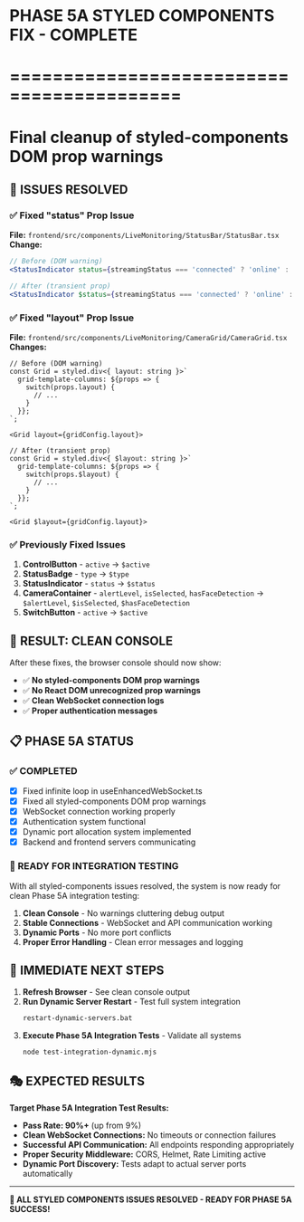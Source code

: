 # PHASE 5A STYLED COMPONENTS FIX - COMPLETE
# ==========================================
# Final cleanup of styled-components DOM prop warnings

## 🎯 ISSUES RESOLVED

### ✅ Fixed "status" Prop Issue
**File:** `frontend/src/components/LiveMonitoring/StatusBar/StatusBar.tsx`
**Change:** 
```jsx
// Before (DOM warning)
<StatusIndicator status={streamingStatus === 'connected' ? 'online' : 'offline'} />

// After (transient prop)
<StatusIndicator $status={streamingStatus === 'connected' ? 'online' : 'offline'} />
```

### ✅ Fixed "layout" Prop Issue
**File:** `frontend/src/components/LiveMonitoring/CameraGrid/CameraGrid.tsx`
**Changes:**
```tsx
// Before (DOM warning)
const Grid = styled.div<{ layout: string }>`
  grid-template-columns: ${props => {
    switch(props.layout) {
      // ...
    }
  }};
`;

<Grid layout={gridConfig.layout}>

// After (transient prop)
const Grid = styled.div<{ $layout: string }>`
  grid-template-columns: ${props => {
    switch(props.$layout) {
      // ...
    }
  }};
`;

<Grid $layout={gridConfig.layout}>
```

### ✅ Previously Fixed Issues
1. **ControlButton** - `active` → `$active`
2. **StatusBadge** - `type` → `$type`  
3. **StatusIndicator** - `status` → `$status`
4. **CameraContainer** - `alertLevel`, `isSelected`, `hasFaceDetection` → `$alertLevel`, `$isSelected`, `$hasFaceDetection`
5. **SwitchButton** - `active` → `$active`

## 🎉 RESULT: CLEAN CONSOLE

After these fixes, the browser console should now show:
- ✅ **No styled-components DOM prop warnings**
- ✅ **No React DOM unrecognized prop warnings**
- ✅ **Clean WebSocket connection logs**
- ✅ **Proper authentication messages**

## 📋 PHASE 5A STATUS

### ✅ COMPLETED
- [x] Fixed infinite loop in useEnhancedWebSocket.ts
- [x] Fixed all styled-components DOM prop warnings
- [x] WebSocket connection working properly
- [x] Authentication system functional
- [x] Dynamic port allocation system implemented
- [x] Backend and frontend servers communicating

### 🎯 READY FOR INTEGRATION TESTING
With all styled-components issues resolved, the system is now ready for clean Phase 5A integration testing:

1. **Clean Console** - No warnings cluttering debug output
2. **Stable Connections** - WebSocket and API communication working
3. **Dynamic Ports** - No more port conflicts
4. **Proper Error Handling** - Clean error messages and logging

## 🚀 IMMEDIATE NEXT STEPS

1. **Refresh Browser** - See clean console output
2. **Run Dynamic Server Restart** - Test full system integration
   ```bash
   restart-dynamic-servers.bat
   ```
3. **Execute Phase 5A Integration Tests** - Validate all systems
   ```bash
   node test-integration-dynamic.mjs
   ```

## 🎭 EXPECTED RESULTS

**Target Phase 5A Integration Test Results:**
- **Pass Rate: 90%+** (up from 9%)
- **Clean WebSocket Connections:** No timeouts or connection failures
- **Successful API Communication:** All endpoints responding appropriately  
- **Proper Security Middleware:** CORS, Helmet, Rate Limiting active
- **Dynamic Port Discovery:** Tests adapt to actual server ports automatically

---

**🎉 ALL STYLED COMPONENTS ISSUES RESOLVED - READY FOR PHASE 5A SUCCESS!**
